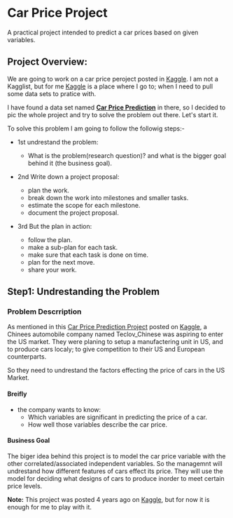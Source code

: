 # Car Price Project
A practical project intended to predict a car prices based on given variables.
## **Project Overview:**
We are going to work on a car price peroject posted in [Kaggle](https://www.kaggle.com/). I am not a Kagglist, but for me [Kaggle](https://www.kaggle.com/) is a place where I go to; when I need to pull some data sets to pratice with. 

I have found a data set named  [**Car Price Prediction**](https://www.kaggle.com/datasets/hellbuoy/car-price-prediction) in there, so I decided to pic the whole project and try to solve the problem out there. Let's start it.

To solve this problem I am going to follow the followig steps:-
 - 1st undrestand the problem:
   - What is the problem(research question)? and what is the bigger goal behind it (the business goal).
   
 - 2nd Write down a project proposal:
   - plan the work.
   - break down the work into milestones and smaller tasks.
   - estimate the scope for each milestone.
   - document the project proposal.
   
 - 3rd But the plan in action:
   - follow the plan.
   - make a sub-plan for each task.
   - make sure that each task is done on time.
   - plan for the next move.
   - share your work.

## Step1:  Undrestanding the Problem
###    Problem Descrription
As mentioned in this [Car Price Prediction Project](https://www.kaggle.com/datasets/hellbuoy/car-price-prediction) posted on [Kaggle](kaggle.com), a Chinees automobile company named Teclov_Chinese was aspiring to enter the US market. They were planing to setup a manufactering unit in US, and to produce cars localy; to give competition to their US and European counterparts.

So they need to undrestand the factors effecting the price of cars in the US Market. 

####         Breifly
- the company wants to know:
  - Which variables are significant in  predicting the price of a car.
  - How well those variables describe the car price.


#### Business Goal
The biger idea behind this project is to model the car price variable with the other correlated/associated independent variables. So the managemnt will undrestand how different features of cars effect its price. They will use the model for deciding what designs of cars to produce inorder to meet certain price levels.

**Note:** This project was posted 4 years ago on [Kaggle](kaggle.com), but for now it is enough for me to play with it.


